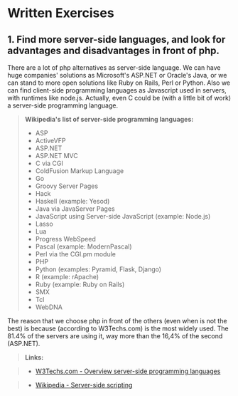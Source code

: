 
Written Exercises
=================

## 1. Find more server-side languages, and look for advantages and disadvantages in front of php.

There are a lot of php alternatives as server-side language.
We can have huge companies' solutions as Microsoft's ASP.NET or Oracle's
Java, or we can stand to more open solutions like Ruby on Rails, Perl or Python.
Also we can find client-side programming languages as Javascript used in 
servers, with runtimes like node.js.
Actually, even C could be (with a little bit of work) a server-side programming
language.

    

> **Wikipedia's list of server-side programming languages:**
> 
> + ASP
> + ActiveVFP
> + ASP.NET
> + ASP.NET MVC
> + C via CGI
> + ColdFusion Markup Language
> + Go
> + Groovy Server Pages
> + Hack
> + Haskell (example: Yesod)
> + Java via JavaServer Pages
> + JavaScript using Server-side JavaScript (example: Node.js)
> + Lasso
> + Lua
> + Progress WebSpeed
> + Pascal (example: ModernPascal)
> + Perl via the CGI.pm module
> + PHP
> + Python (examples: Pyramid, Flask, Django)
> + R (example: rApache)
> + Ruby (example: Ruby on Rails)
> + SMX
> + Tcl
> + WebDNA


The reason that we choose php in front of the others (even when is not the best)
is because (according to W3Techs.com) is the most widely used. The 81.4% of the 
servers are using it, way more than the 16,4% of the second (ASP.NET).

> **Links:**

> - [W3Techs.com - Overview server-side programming languages](http://w3techs.com/technologies/overview/programming_language/all)

> - [Wikipedia - Server-side scripting](https://en.wikipedia.org/wiki/Server-side_scripting)